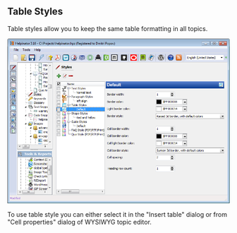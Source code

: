 ## Table Styles

Table styles allow you to keep the same table formatting in all topics.


![styles2.png](images/styles2.png "styles2.png")


To use table style you can either select it in the "Insert table" dialog  or from "Cell properties" dialog of WYSIWYG topic editor.



